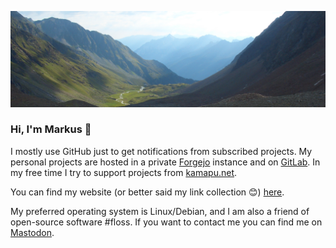 <!-- markdownlint-disable MD033 MD041 -->
<a href="https://www.deine-berge.de/POI/Pass-Uebergang/Oesterreich/Stubaier-Alpen/Hoehe-2881m/5180/Grabagrubennieder.html"><img src="profile.png"  title="Grabagrubennieder 2881m"/></a>

### Hi, I'm Markus 👋

I mostly use GitHub just to get notifications from subscribed projects. My personal projects are hosted in a private [Forgejo](https://forgejo.org) instance and on [GitLab](https://gitlab.com/malfter). In my free time I try to support projects from [kamapu.net](https://kamapu.net).

You can find my website (or better said my link collection 😊) [here](https://alfter-web.de/).

My preferred operating system is Linux/Debian, and I am also a friend of open-source software #floss. If you want to contact me you can find me on [Mastodon](https://chaos.social/@markusalfter).

<!--
**malfter/malfter** is a ✨ _special_ ✨ repository because its `README.md` (this file) appears on your GitHub profile.

Here are some ideas to get you started:

- 🔭 I’m currently working on ...
- 🌱 I’m currently learning ...
- 👯 I’m looking to collaborate on ...
- 🤔 I’m looking for help with ...
- 💬 Ask me about ...
- 📫 How to reach me: ...
- 😄 Pronouns: ...
- ⚡ Fun fact: ...
-->
